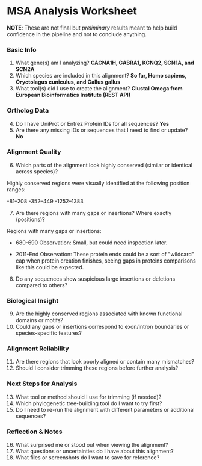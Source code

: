 # MSA Analysis Worksheet

**NOTE**: These are not final but _preliminary_ results meant to help build confidence in the pipeline and not to conclude anything. 

### Basic Info

1. What gene(s) am I analyzing? **CACNA1H, GABRA1, KCNQ2, SCN1A, and SCN2A**
2. Which species are included in this alignment? **So far, Homo sapiens, Oryctolagus cuniculus, and Gallus gallus** 
3. What tool(s) did I use to create the alignment? **Clustal Omega from European Bioinformatics Institute (REST API)**

### Ortholog Data

4. Do I have UniProt or Entrez Protein IDs for all sequences? **Yes**
5. Are there any missing IDs or sequences that I need to find or update? **No**

### Alignment Quality

6. Which parts of the alignment look highly conserved (similar or identical across species)?

Highly conserved regions were visually identified at the following position ranges:

-81–208
-352–449
-1252–1383

7. Are there regions with many gaps or insertions? Where exactly (positions)?

Regions with many gaps or insertions:

- 680-690
Observation: Small, but could need inspection later.

- 2011-End 
Observation: These protein ends could be a sort of "wildcard"
cap when protein creation finishes, seeing gaps in proteins
comparisons like this could be expected.


8. Do any sequences show suspicious large insertions or deletions compared to others?

### Biological Insight

9. Are the highly conserved regions associated with known functional domains or motifs?
10. Could any gaps or insertions correspond to exon/intron boundaries or species-specific features?

### Alignment Reliability

11. Are there regions that look poorly aligned or contain many mismatches?
12. Should I consider trimming these regions before further analysis?

### Next Steps for Analysis

13. What tool or method should I use for trimming (if needed)?
14. Which phylogenetic tree-building tool do I want to try first?
15. Do I need to re-run the alignment with different parameters or additional sequences?

### Reflection & Notes

16. What surprised me or stood out when viewing the alignment?
17. What questions or uncertainties do I have about this alignment?
18. What files or screenshots do I want to save for reference?
